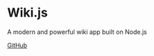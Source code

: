 # Wiki.js

A modern and powerful wiki app built on Node.js

[GitHub](https://github.com/requarks/wiki)